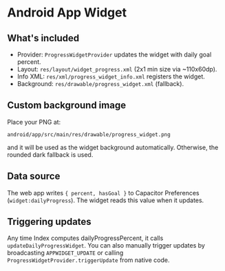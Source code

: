 Android App Widget
===================

What's included
---------------
- Provider: `ProgressWidgetProvider` updates the widget with daily goal percent.
- Layout: `res/layout/widget_progress.xml` (2x1 min size via ~110x60dp).
- Info XML: `res/xml/progress_widget_info.xml` registers the widget.
- Background: `res/drawable/progress_widget.xml` (fallback).

Custom background image
-----------------------
Place your PNG at:

`android/app/src/main/res/drawable/progress_widget.png`

and it will be used as the widget background automatically. Otherwise, the rounded dark fallback is used.

Data source
-----------
The web app writes `{ percent, hasGoal }` to Capacitor Preferences (`widget:dailyProgress`). The widget reads this value when it updates.

Triggering updates
------------------
Any time Index computes dailyProgressPercent, it calls `updateDailyProgressWidget`. You can also manually trigger updates by broadcasting `APPWIDGET_UPDATE` or calling `ProgressWidgetProvider.triggerUpdate` from native code.

